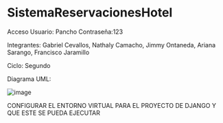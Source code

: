 # SistemaReservacionesHotel
Acceso
Usuario: Pancho
Contraseña:123

Integrantes:
Gabriel Cevallos, Nathaly Camacho, Jimmy Ontaneda, Ariana Sarango, Francisco Jaramillo

Ciclo: Segundo

Diagrama UML:

![image](https://github.com/GabrielCevallos/SistemaReservacionesHotel/assets/166523819/b228f6c6-e0d3-42fd-b716-f16eab245022)

CONFIGURAR EL ENTORNO VIRTUAL PARA EL PROYECTO DE DJANGO Y QUE ESTE SE PUEDA EJECUTAR






